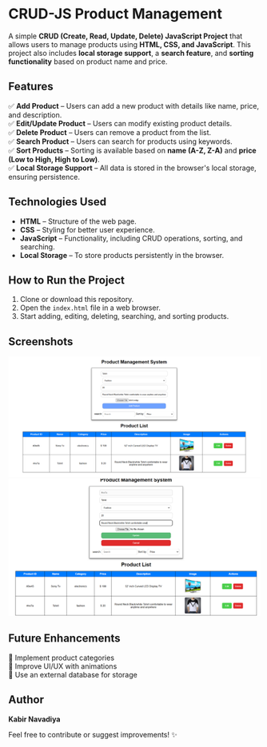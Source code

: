# CRUD-JS Product Management

A simple **CRUD (Create, Read, Update, Delete) JavaScript Project** that allows users to manage products using **HTML, CSS, and JavaScript**. This project also includes **local storage support**, a **search feature**, and **sorting functionality** based on product name and price.

## Features

✅ **Add Product** – Users can add a new product with details like name, price, and description.  
✅ **Edit/Update Product** – Users can modify existing product details.  
✅ **Delete Product** – Users can remove a product from the list.  
✅ **Search Product** – Users can search for products using keywords.  
✅ **Sort Products** – Sorting is available based on **name (A-Z, Z-A)** and **price (Low to High, High to Low)**.  
✅ **Local Storage Support** – All data is stored in the browser's local storage, ensuring persistence.  

## Technologies Used

- **HTML** – Structure of the web page.
- **CSS** – Styling for better user experience.
- **JavaScript** – Functionality, including CRUD operations, sorting, and searching.
- **Local Storage** – To store products persistently in the browser.

## How to Run the Project

1. Clone or download this repository.
2. Open the `index.html` file in a web browser.
3. Start adding, editing, deleting, searching, and sorting products.


## Screenshots

![home page](image.png)
![edit product](image-1.png)

## Future Enhancements

🚀 Implement product categories    
🚀 Improve UI/UX with animations  
🚀 Use an external database for storage  

## Author

**Kabir Navadiya**  

Feel free to contribute or suggest improvements! ✨


